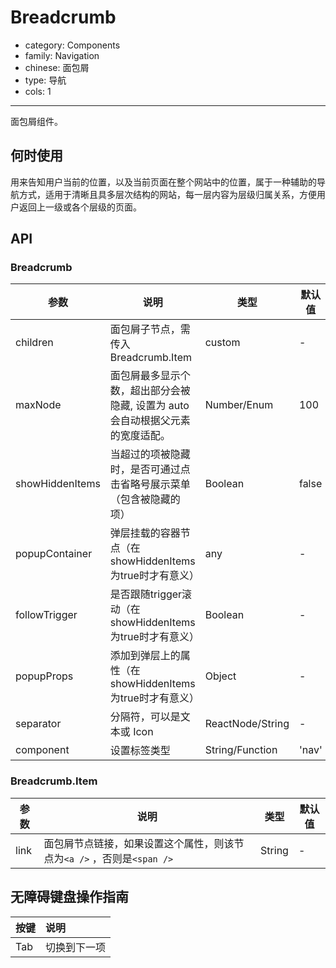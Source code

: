 # Breadcrumb

-   category: Components
-   family: Navigation
-   chinese: 面包屑
-   type: 导航
-   cols: 1

---

面包屑组件。

## 何时使用

用来告知用户当前的位置，以及当前页面在整个网站中的位置，属于一种辅助的导航方式，适用于清晰且具多层次结构的网站，每一层内容为层级归属关系，方便用户返回上一级或各个层级的页面。

## API

### Breadcrumb

| 参数              | 说明                                          | 类型               | 默认值   | 版本支持 |
| --------------- | ------------------------------------------- | ---------------- | ----- | ---- |
| children        | 面包屑子节点，需传入 Breadcrumb.Item                  | custom           | -     |      |
| maxNode         | 面包屑最多显示个数，超出部分会被隐藏, 设置为 auto 会自动根据父元素的宽度适配。 | Number/Enum      | 100   |      |
| showHiddenItems | 当超过的项被隐藏时，是否可通过点击省略号展示菜单（包含被隐藏的项）           | Boolean          | false | 1.23 |
| popupContainer  | 弹层挂载的容器节点（在showHiddenItems为true时才有意义）       | any              | -     | 1.23 |
| followTrigger   | 是否跟随trigger滚动（在showHiddenItems为true时才有意义）   | Boolean          | -     | 1.23 |
| popupProps      | 添加到弹层上的属性（在showHiddenItems为true时才有意义）       | Object           | -     | 1.23 |
| separator       | 分隔符，可以是文本或 Icon                             | ReactNode/String | -     |      |
| component       | 设置标签类型                                      | String/Function  | 'nav' |      |

### Breadcrumb.Item

| 参数   | 说明                                           | 类型     | 默认值 |
| ---- | -------------------------------------------- | ------ | --- |
| link | 面包屑节点链接，如果设置这个属性，则该节点为`<a />` ，否则是`<span />` | String | -   |

## 无障碍键盘操作指南

| 按键  | 说明     |
| :-- | :----- |
| Tab | 切换到下一项 |
